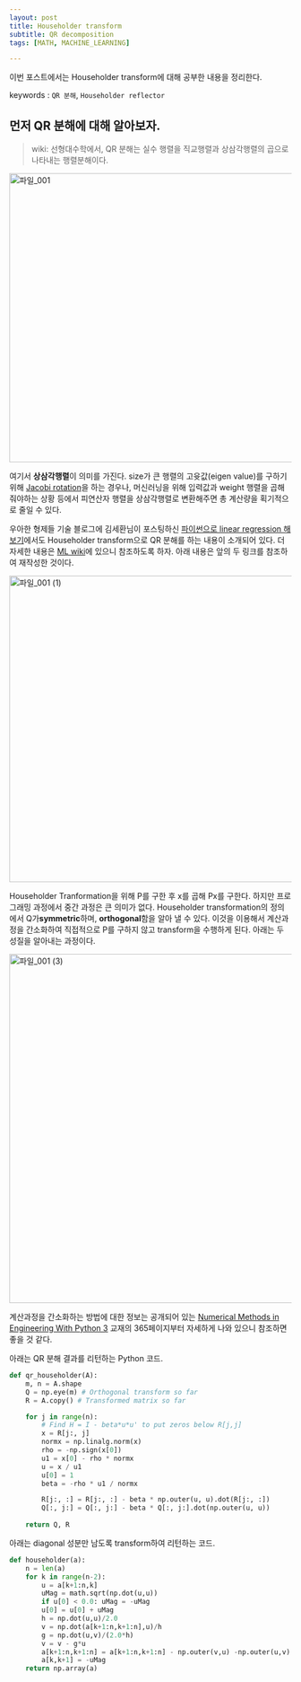 ```yaml
---
layout: post
title: Householder transform
subtitle: QR decomposition
tags: [MATH, MACHINE_LEARNING]

---
```


이번 포스트에서는 Householder transform에 대해 공부한 내용을 정리한다. 

keywords : `QR 분해`, `Householder reflector`

## 먼저 QR 분해에 대해 알아보자.

> wiki: 선형대수학에서, QR 분해는 실수 행렬을 직교행렬과 상삼각행렬의 곱으로 나타내는 행렬분해이다.

<img width="515" alt="파일_001" src="https://user-images.githubusercontent.com/12293076/60099749-41b6da80-9793-11e9-8cea-8c1a0e95d34c.png">

여기서 **상삼각행렬**이 의미를 가진다. size가 큰 행렬의 고윳값(eigen value)를 구하기 위해 [Jacobi rotation](https://en.wikipedia.org/wiki/Jacobi_rotation)을 하는 경우나, 머신러닝을 위해 입력값과 weight 행렬을 곱해줘야하는 상황 등에서 피연산자 행렬을 상삼각행렬로 변환해주면 총 계산량을 획기적으로 줄일 수 있다.

우아한 형제들 기술 블로그에 김세환님이 포스팅하신 [파이썬으로 linear regression 해보기](http://woowabros.github.io/study/2018/08/01/linear_regression_qr.html)에서도 Householder transform으로 QR 분해를 하는 내용이 소개되어 있다. 더 자세한 내용은 [ML wiki](http://mlwiki.org/index.php/Householder_Transformation)에 있으니 참조하도록 하자. 아래 내용은 앞의 두 링크를 참조하여 재작성한 것이다.

<img width="546" alt="파일_001 (1)" src="https://user-images.githubusercontent.com/12293076/60099753-44b1cb00-9793-11e9-9b76-b09f13dd198c.png">

Householder Tranformation을 위해 P를 구한 후 x를 곱해 Px를 구한다. 하지만 프로그래밍 과정에서 중간 과정은 큰 의미가 없다. Householder transformation의 정의에서 Q가**symmetric**하며, **orthogonal**함을 알아 낼 수 있다. 이것을 이용해서 계산과정을 간소화하여 직접적으로 P를 구하지 않고 transform을 수행하게 된다. 아래는 두 성질을 알아내는 과정이다.

<img width="622" alt="파일_001 (3)" src="https://user-images.githubusercontent.com/12293076/60109008-8eef7800-97a4-11e9-8e11-d88cb0d1e4fe.png">


계산과정을 간소화하는 방법에 대한 정보는 공개되어 있는 [Numerical Methods in Engineering With Python 3](https://doc.lagout.org/programmation/python/Numerical%20Methods%20in%20Engineering%20with%20Python%203%20%283rd%20ed.%29%20%5BKiusalaas%202013-01-21%5D.pdf) 교재의 365페이지부터 자세하게 나와 있으니 참조하면 좋을 것 같다.


아래는 QR 분해 결과를 리턴하는 Python 코드.
```python
def qr_householder(A):
    m, n = A.shape
    Q = np.eye(m) # Orthogonal transform so far
    R = A.copy() # Transformed matrix so far

    for j in range(n):
        # Find H = I - beta*u*u' to put zeros below R[j,j]
        x = R[j:, j]
        normx = np.linalg.norm(x)
        rho = -np.sign(x[0])
        u1 = x[0] - rho * normx
        u = x / u1
        u[0] = 1
        beta = -rho * u1 / normx

        R[j:, :] = R[j:, :] - beta * np.outer(u, u).dot(R[j:, :])
        Q[:, j:] = Q[:, j:] - beta * Q[:, j:].dot(np.outer(u, u))
        
    return Q, R
```

아래는 diagonal 성분만 남도록 transform하여 리턴하는 코드.
```python
def householder(a):
    n = len(a)
    for k in range(n-2):
        u = a[k+1:n,k]
        uMag = math.sqrt(np.dot(u,u))
        if u[0] < 0.0: uMag = -uMag
        u[0] = u[0] + uMag
        h = np.dot(u,u)/2.0
        v = np.dot(a[k+1:n,k+1:n],u)/h
        g = np.dot(u,v)/(2.0*h)
        v = v - g*u
        a[k+1:n,k+1:n] = a[k+1:n,k+1:n] - np.outer(v,u) -np.outer(u,v)
        a[k,k+1] = -uMag
    return np.array(a)
```

